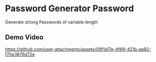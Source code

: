 <h1>Password Generator Password</h1>

<p>Generate strong Passwords of variable length</p>

<h2>Demo Video</h2>


https://github.com/user-attachments/assets/09f1a17e-4f69-421b-aa92-f70e3876d72e

